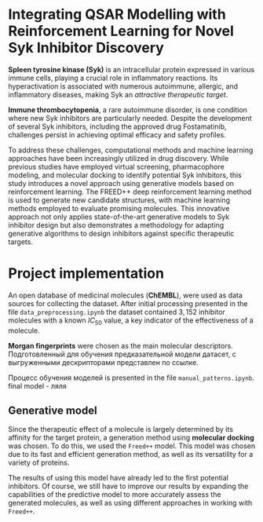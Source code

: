 # Integrating QSAR Modelling with Reinforcement Learning for Novel Syk Inhibitor Discovery

**Spleen tyrosine kinase (Syk)** is an intracellular protein expressed in various immune cells, playing a crucial role in inflammatory reactions. Its hyperactivation is associated with numerous autoimmune, allergic, and inflammatory diseases, making Syk an *attractive therapeutic target*.

**Immune thrombocytopenia**, a rare autoimmune disorder, is one condition where new Syk inhibitors are particularly needed. Despite the development of several Syk inhibitors, including the approved drug Fostamatinib, challenges persist in achieving optimal efficacy and safety profiles.

To address these challenges, computational methods and machine learning approaches have been increasingly utilized in drug discovery. While previous studies have employed virtual screening, pharmacophore modeling, and molecular docking to identify potential Syk inhibitors, this study introduces a novel approach using generative models based on reinforcement learning. The FREED++ deep reinforcement learning method is used to generate new candidate structures, with machine learning methods employed to evaluate promising molecules. This innovative approach not only applies state-of-the-art generative models to Syk inhibitor design but also demonstrates a methodology for adapting generative algorithms to design inhibitors against specific therapeutic targets.

# Project implementation

An open database of medicinal molecules (**ChEMBL**), were used as data sources for collecting the dataset. After initial processing presented in the file `data_preprocessing.ipynb` the dataset contained $3{,}152$ inhibitor molecules with a known $IC_{50}$ value, a key indicator of the effectiveness of a molecule.

**Morgan fingerprints** were chosen as the main molecular descriptors. 
Подготовленный для обучения предказательной модели датасет, с выгруженными дескрипторами представлен по ссылке.

Процесс обучения моделей  is presented in the file `manual_patterns.ipynb`. final model - ляля


## Generative model

Since the therapeutic effect of a molecule is largely determined by its affinity for the target protein, a generation method using **molecular docking** was chosen. To do this, we used the `Freed++` model. This model was chosen due to its fast and efficient generation method, as well as its versatility for a variety of proteins.

The results of using this model have already led to the first potential inhibitors. Of course, we still have to improve our results by expanding the capabilities of the predictive model to more accurately assess the generated molecules, as well as using different approaches in working with `Freed++`.


